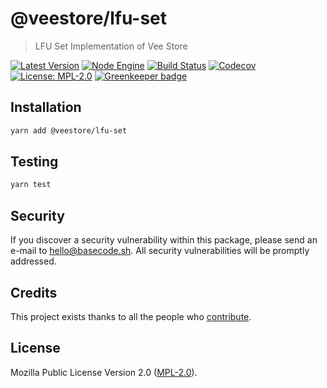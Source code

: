 # @veestore/lfu-set

> LFU Set Implementation of Vee Store

[![Latest Version](https://badgen.now.sh/npm/v/@veestore/lfu-set)](https://www.npmjs.com/package/@veestore/lfu-set)
[![Node Engine](https://badgen.now.sh/npm/node/@veestore/lfu-set)](https://www.npmjs.com/package/@veestore/lfu-set)
[![Build Status](https://badgen.now.sh/circleci/github/veestore/lfu-set)](https://circleci.com/gh/veestore/lfu-set)
[![Codecov](https://badgen.now.sh/codecov/c/github/veestore/lfu-set)](https://codecov.io/gh/veestore/lfu-set)
[![License: MPL-2.0](https://badgen.now.sh/badge/license/MPL-2.0/green)](https://mozilla.org/MPL/2.0/) [![Greenkeeper badge](https://badges.greenkeeper.io/veestore/lfu-set.svg)](https://greenkeeper.io/)

## Installation

```bash
yarn add @veestore/lfu-set
```

## Testing

```bash
yarn test
```

## Security

If you discover a security vulnerability within this package, please send an e-mail to hello@basecode.sh. All security vulnerabilities will be promptly addressed.

## Credits

This project exists thanks to all the people who [contribute](../../contributors).

## License

Mozilla Public License Version 2.0 ([MPL-2.0](./LICENSE)).
